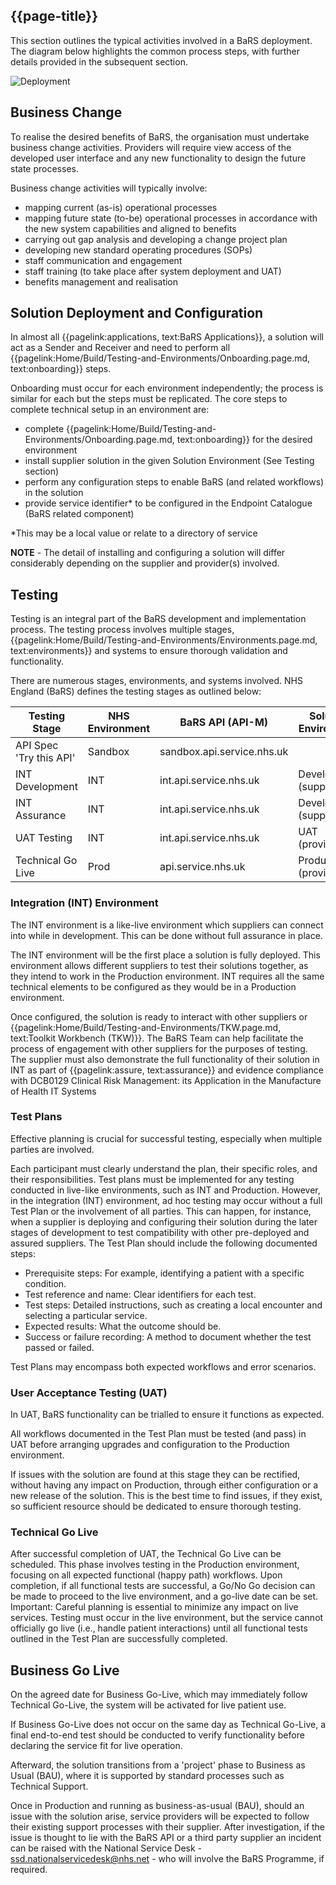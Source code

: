 ## {{page-title}}

This section outlines the typical activities involved in a BaRS deployment.
The diagram below highlights the common process steps, with further details provided in the subsequent section.

 ![Deployment](
https://raw.githubusercontent.com/NHSDigital/NHSDigital-FHIR-BookingAndReferrals/main/BaRS-images/images/General/Deployment-1.0.0.svg
)
## Business Change
To realise the desired benefits of BaRS, the organisation must undertake business change activities. Providers will require view access of the developed user interface and any new functionality to design the future state processes.

Business change activities will typically involve:

- mapping current (as-is) operational processes
- mapping future state (to-be) operational processes in accordance with the new system capabilities and aligned to benefits
- carrying out gap analysis and developing a change project plan
- developing new standard operating procedures (SOPs)
- staff communication and engagement
- staff training (to take place after system deployment and UAT)
- benefits management and realisation

## Solution Deployment and Configuration
In almost all {{pagelink:applications, text:BaRS Applications}}, a solution will act as a Sender and Receiver and need to perform all {{pagelink:Home/Build/Testing-and-Environments/Onboarding.page.md, text:onboarding}} steps.

Onboarding must occur for each environment independently; the process is similar for each but the steps must be replicated.
The core steps to complete technical setup in an environment are:
- complete {{pagelink:Home/Build/Testing-and-Environments/Onboarding.page.md, text:onboarding}} for the desired environment
- install supplier solution in the given Solution Environment (See Testing section)
- perform any configuration steps to enable BaRS (and related workflows) in the solution
- provide service identifier* to be configured in the Endpoint Catalogue (BaRS related component)

*This may be a local value or relate to a directory of service

**NOTE** - The detail of installing and configuring a solution will differ considerably depending on the supplier and provider(s) involved.

## Testing
Testing is an integral part of the BaRS development and implementation process. The testing process involves multiple stages, {{pagelink:Home/Build/Testing-and-Environments/Environments.page.md, text:environments}} and systems to ensure thorough validation and functionality.

There are numerous stages, environments, and systems involved. NHS England (BaRS) defines the testing stages as outlined below:

| Testing Stage         | NHS Environment  | BaRS API (API-M)             | Solution Environment      | DoS (if required)       |
|-----------------------|------------------|------------------------------|---------------------------|-------------------------|
| API Spec 'Try this API'| Sandbox          | sandbox.api.service.nhs.uk    |                           |                         |
| INT Development        | INT              | int.api.service.nhs.uk        | Development (supplier)    | UserTest                |
| INT Assurance          | INT              | int.api.service.nhs.uk        | Development (supplier)    | UserTest                |
| UAT Testing            | INT              | int.api.service.nhs.uk        | UAT (provider)            | UserTest                |
| Technical Go Live      | Prod             | api.service.nhs.uk            | Production (provider)     | Production              |

### Integration (INT) Environment

The INT environment is a like-live environment which suppliers can connect into while in development. This can be done without full assurance in place. 

The INT environment will be the first place a solution is fully deployed. This environment allows different suppliers to test their solutions together, as they intend to work in the Production environment. INT requires all the same technical elements to be configured as they would be in a Production environment. 

Once configured, the solution is ready to interact with other suppliers or {{pagelink:Home/Build/Testing-and-Environments/TKW.page.md, text:Toolkit Workbench (TKW)}}. The BaRS Team can help facilitate the process of engagement with other suppliers for the purposes of testing. The supplier must also demonstrate the full functionality of their solution in INT as part of {{pagelink:assure, text:assurance}} and evidence compliance with DCB0129 Clinical Risk Management: its Application in the Manufacture of Health IT Systems 


### Test Plans
Effective planning is crucial for successful testing, especially when multiple parties are involved.

Each participant must clearly understand the plan, their specific roles, and their responsibilities.
Test plans must be implemented for any testing conducted in live-like environments, such as INT and Production. However, in the integration (INT) environment, ad hoc testing may occur without a full Test Plan or the involvement of all parties. This can happen, for instance, when a supplier is deploying and configuring their solution during the later stages of development to test compatibility with other pre-deployed and assured suppliers.
The Test Plan should include the following documented steps:
- Prerequisite steps: For example, identifying a patient with a specific condition.
- Test reference and name: Clear identifiers for each test.
- Test steps: Detailed instructions, such as creating a local encounter and selecting a particular service.
- Expected results: What the outcome should be.
- Success or failure recording: A method to document whether the test passed or failed.

Test Plans may encompass both expected workflows and error scenarios.
### User Acceptance Testing (UAT)
In UAT, BaRS functionality can be trialled to ensure it functions as expected.

All workflows documented in the Test Plan must be tested (and pass) in UAT before arranging upgrades and configuration to the Production environment.

 If issues with the solution are found at this stage they can be rectified, without having any impact on Production, through either configuration or a new release of the solution. This is the best time to find issues, if they exist, so sufficient resource should be dedicated to ensure thorough testing.
### Technical Go Live
After successful completion of UAT, the Technical Go Live can be scheduled. This phase involves testing in the Production environment, focusing on all expected functional (happy path) workflows.
Upon completion, if all functional tests are successful, a Go/No Go decision can be made to proceed to the live environment, and a go-live date can be set.
Important: Careful planning is essential to minimize any impact on live services. Testing must occur in the live environment, but the service cannot officially go live (i.e., handle patient interactions) until all functional tests outlined in the Test Plan are successfully completed.
## Business Go Live
On the agreed date for Business Go-Live, which may immediately follow Technical Go-Live, the system will be activated for live patient use.

 If Business Go-Live does not occur on the same day as Technical Go-Live, a final end-to-end test should be conducted to verify functionality before declaring the service fit for live operation.

Afterward, the solution transitions from a 'project' phase to Business as Usual (BAU), where it is supported by standard processes such as Technical Support.

Once in Production and running as business-as-usual (BAU), should an issue with the solution arise, service providers will be expected to follow their existing support processes with their supplier. After investigation, if the issue is thought to lie with the BaRS API or a third party supplier an incident can be raised with the National Service Desk - ssd.nationalservicedesk@nhs.net - who will involve the BaRS Programme, if required.

<br>

